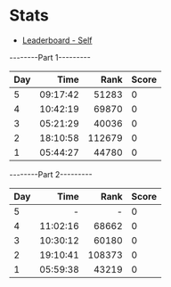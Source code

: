 # Stats

- [Leaderboard - Self](https://adventofcode.com/2022/leaderboard/self)

--------Part 1---------

| Day |     Time |   Rank | Score |
| --- | -------: | -----: | ----- |
| 5   | 09:17:42 |  51283 | 0     |
| 4   | 10:42:19 |  69870 | 0     |
| 3   | 05:21:29 |  40036 | 0     |
| 2   | 18:10:58 | 112679 | 0     |
| 1   | 05:44:27 |  44780 | 0     |

--------Part 2---------

| Day |     Time |   Rank | Score |
| --- | -------: | -----: | ----- |
| 5   |        - |      - | 0     |
| 4   | 11:02:16 |  68662 | 0     |
| 3   | 10:30:12 |  60180 | 0     |
| 2   | 19:10:41 | 108373 | 0     |
| 1   | 05:59:38 |  43219 | 0     |
